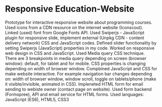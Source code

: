 # Responsive Education-Website
Prototype for interactive responsive website about programming courses. 
Used icons from a CDN resource on the internet website (Iconscout).
Linked (used) font from Google Fonts API. 
Used Swiperjs - JavaScript plugin for responsive slide, implement external (Unpkg CDN - content delivery network) CSS and JavaScript codes. Defined slider functionality by setting Swiperjs (JavaScript) properties in my code.
Worked on responsive web design in CSS and JavaScript. Used Media query CSS technique. There are 3 breakpoints in media query depending on screen (browser window): default, for tablet and for mobile. CSS properties is changing depending on width of browser window.
Compbined JavaScript and CSS for make website interactive. For example navigation bar changes depending on: width of browser window, window scroll, toggle on tablets/phone (make it visible/invisible, animated in CSS). 
Impleneted HTML form for email sending to webiste owner (contact page on website). Used form backend (Formspree), API and email service for HTML forms.
Used languages: JavaScript (ES6), HTML5, CSS3
